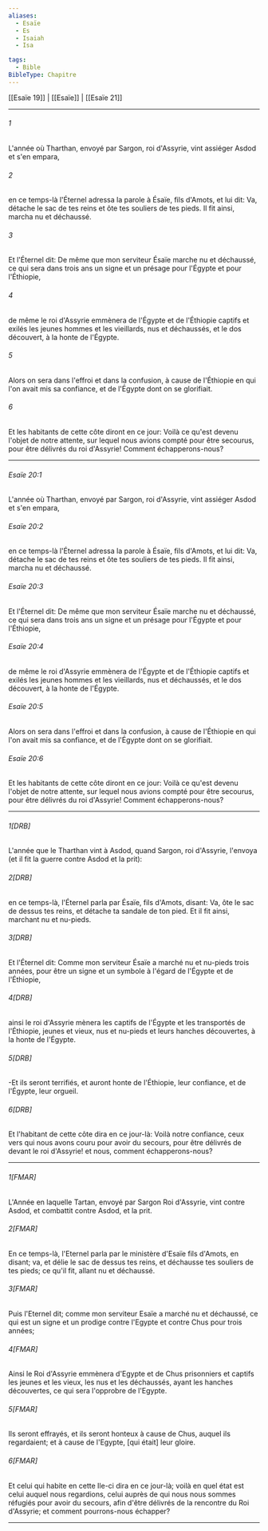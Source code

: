 ```yaml
---
aliases:
  - Esaïe
  - Es
  - Isaiah
  - Isa

tags:
  - Bible
BibleType: Chapitre
---
```

[[Esaïe 19]] | [[Esaïe]] | [[Esaïe 21]]

---
###### 1
L'année où Tharthan, envoyé par Sargon, roi d'Assyrie, vint assiéger Asdod et s'en empara,
###### 2
en ce temps-là l'Éternel adressa la parole à Ésaïe, fils d'Amots, et lui dit: Va, détache le sac de tes reins et ôte tes souliers de tes pieds. Il fit ainsi, marcha nu et déchaussé.
###### 3
Et l'Éternel dit: De même que mon serviteur Ésaïe marche nu et déchaussé, ce qui sera dans trois ans un signe et un présage pour l'Égypte et pour l'Éthiopie,
###### 4
de même le roi d'Assyrie emmènera de l'Égypte et de l'Éthiopie captifs et exilés les jeunes hommes et les vieillards, nus et déchaussés, et le dos découvert, à la honte de l'Égypte.
###### 5
Alors on sera dans l'effroi et dans la confusion, à cause de l'Éthiopie en qui l'on avait mis sa confiance, et de l'Égypte dont on se glorifiait.
###### 6
Et les habitants de cette côte diront en ce jour: Voilà ce qu'est devenu l'objet de notre attente, sur lequel nous avions compté pour être secourus, pour être délivrés du roi d'Assyrie! Comment échapperons-nous?

---
###### Esaïe 20:1
L'année où Tharthan, envoyé par Sargon, roi d'Assyrie, vint assiéger Asdod et s'en empara,
###### Esaïe 20:2
en ce temps-là l'Éternel adressa la parole à Ésaïe, fils d'Amots, et lui dit: Va, détache le sac de tes reins et ôte tes souliers de tes pieds. Il fit ainsi, marcha nu et déchaussé.
###### Esaïe 20:3
Et l'Éternel dit: De même que mon serviteur Ésaïe marche nu et déchaussé, ce qui sera dans trois ans un signe et un présage pour l'Égypte et pour l'Éthiopie,
###### Esaïe 20:4
de même le roi d'Assyrie emmènera de l'Égypte et de l'Éthiopie captifs et exilés les jeunes hommes et les vieillards, nus et déchaussés, et le dos découvert, à la honte de l'Égypte.
###### Esaïe 20:5
Alors on sera dans l'effroi et dans la confusion, à cause de l'Éthiopie en qui l'on avait mis sa confiance, et de l'Égypte dont on se glorifiait.
###### Esaïe 20:6
Et les habitants de cette côte diront en ce jour: Voilà ce qu'est devenu l'objet de notre attente, sur lequel nous avions compté pour être secourus, pour être délivrés du roi d'Assyrie! Comment échapperons-nous?

---
###### 1[DRB]
L'année que le Tharthan vint à Asdod, quand Sargon, roi d'Assyrie, l'envoya (et il fit la guerre contre Asdod et la prit):
###### 2[DRB]
en ce temps-là, l'Éternel parla par Ésaïe, fils d'Amots, disant: Va, ôte le sac de dessus tes reins, et détache ta sandale de ton pied. Et il fit ainsi, marchant nu et nu-pieds.
###### 3[DRB]
Et l'Éternel dit: Comme mon serviteur Ésaïe a marché nu et nu-pieds trois années, pour être un signe et un symbole à l'égard de l'Égypte et de l'Éthiopie,
###### 4[DRB]
ainsi le roi d'Assyrie mènera les captifs de l'Égypte et les transportés de l'Éthiopie, jeunes et vieux, nus et nu-pieds et leurs hanches découvertes, à la honte de l'Égypte.
###### 5[DRB]
-Et ils seront terrifiés, et auront honte de l'Éthiopie, leur confiance, et de l'Égypte, leur orgueil.
###### 6[DRB]
Et l'habitant de cette côte dira en ce jour-là: Voilà notre confiance, ceux vers qui nous avons couru pour avoir du secours, pour être délivrés de devant le roi d'Assyrie! et nous, comment échapperons-nous?

---
###### 1[FMAR]
L'Année en laquelle Tartan, envoyé par Sargon Roi d'Assyrie, vint contre Asdod, et combattit contre Asdod, et la prit.
###### 2[FMAR]
En ce temps-là, l'Eternel parla par le ministère d'Esaïe fils d'Amots, en disant; va, et délie le sac de dessus tes reins, et déchausse tes souliers de tes pieds; ce qu'il fit, allant nu et déchaussé.
###### 3[FMAR]
Puis l'Eternel dit; comme mon serviteur Esaïe a marché nu et déchaussé, ce qui est un signe et un prodige contre l'Egypte et contre Chus pour trois années;
###### 4[FMAR]
Ainsi le Roi d'Assyrie emmènera d'Egypte et de Chus prisonniers et captifs les jeunes et les vieux, les nus et les déchaussés, ayant les hanches découvertes, ce qui sera l'opprobre de l'Egypte.
###### 5[FMAR]
Ils seront effrayés, et ils seront honteux à cause de Chus, auquel ils regardaient; et à cause de l'Egypte, [qui était] leur gloire.
###### 6[FMAR]
Et celui qui habite en cette Ile-ci dira en ce jour-là; voilà en quel état est celui auquel nous regardions, celui auprès de qui nous nous sommes réfugiés pour avoir du secours, afin d'être délivrés de la rencontre du Roi d'Assyrie; et comment pourrons-nous échapper?

---
